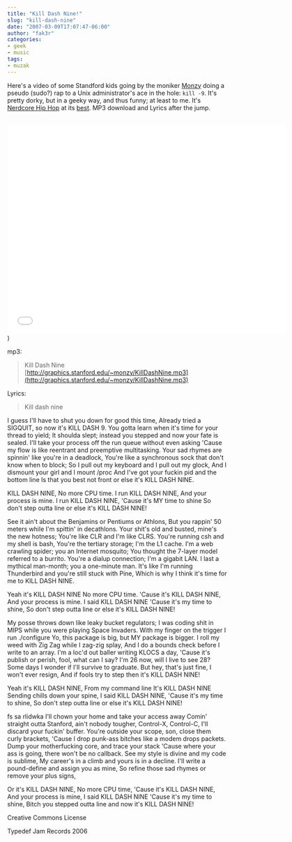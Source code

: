 ```yaml
---
title: "Kill Dash Nine!"
slug: "kill-dash-nine"
date: "2007-03-09T17:07:47-06:00"
author: "fak3r"
categories:
- geek
- music
tags:
- muzak
---
```


Here's a video of some Standford kids going by the moniker [Monzy](http://www.monzy.com/) doing a pseudo (sudo?) rap to a Unix administrator's ace in the hole: ``kill -9``.  It's pretty dorky, but in a geeky way, and thus funny; at least to me.  It's [Nerdcore Hip Hop](http://en.wikipedia.org/wiki/Nerdcore_hip_hop) at its [best](http://www.rhymetorrents.com/).  MP3 download and Lyrics after the jump.
<br />
<br />
<iframe width="640" height="480" src="//www.youtube-nocookie.com/embed/Fow7iUaKrq4" frameborder="0" allowfullscreen></iframe>)

<!-- more -->
mp3:


> Kill Dash Nine
[http://graphics.stanford.edu/~monzy/KillDashNine.mp3](http://graphics.stanford.edu/~monzy/KillDashNine.mp3)


Lyrics:


> Kill dash nine

I guess I'll have to shut you down for good this time,
Already tried a SIGQUIT, so now it's KILL DASH 9.
You gotta learn when it's time for your thread to yield;
It shoulda slept; instead you stepped and now your fate is sealed.
I'll take your process off the run queue without even asking
'Cause my flow is like reentrant and preemptive multitasking.
Your sad rhymes are spinnin' like you're in a deadlock,
You're like a synchronous sock that don't know when to block;
So I pull out my keyboard and I pull out my glock,
And I dismount your girl and I mount /proc
And I've got your fuckin pid and the bottom line
Is that you best not front or else it's KILL DASH NINE.

KILL DASH NINE,
No more CPU time.
I run KILL DASH NINE,
And your process is mine.
I run KILL DASH NINE,
'Cause it's MY time to shine
So don't step outta line or else it's
KILL DASH NINE!

See it ain't about the Benjamins or Pentiums or Athlons,
But you rappin' 50 meters while I'm spittin' in decathlons.
Your shit's old and busted, mine's the new hotness;
You're like CLR and I'm like CLRS.
You're running csh and my shell is bash,
You're the tertiary storage; I'm the L1 cache.
I'm a web crawling spider; you an Internet mosquito;
You thought the 7-layer model referred to a burrito.
You're a dialup connection; I'm a gigabit LAN.
I last a mythical man-month; you a one-minute man.
It's like I'm running Thunderbird and you're still stuck with Pine,
Which is why I think it's time for me to KILL DASH NINE.

Yeah it's KILL DASH NINE
No more CPU time.
'Cause it's KILL DASH NINE,
And your process is mine.
I said KILL DASH NINE
'Cause it's my time to shine,
So don't step outta line or else it's
KILL DASH NINE!

My posse throws down like leaky bucket regulators;
I was coding shit in MIPS while you were playing Space Invaders.
With my finger on the trigger I run ./configure
Yo, this package is big, but MY package is bigger.
I roll my weed with Zig Zag while I zag-zig splay,
And I do a bounds check before I write to an array.
I'm a loc'd out baller writing KLOCS a day,
'Cause it's publish or perish, fool, what can I say?
I'm 26 now, will I live to see 28?
Some days I wonder if I'll survive to graduate.
But hey, that's just fine, I won't ever resign,
And if fools try to step then it's KILL DASH NINE!

Yeah it's KILL DASH NINE,
From my command line
It's KILL DASH NINE
Sending chills down your spine,
I said KILL DASH NINE,
'Cause it's my time to shine,
So don't step outta line or else it's
KILL DASH NINE!

fs sa rlidwka
I'll chown your home and take your access away
Comin' straight outta Stanford, ain't nobody tougher,
Control-X, Control-C, I'll discard your fuckin' buffer.
You're outside your scope, son, close them curly brackets,
'Cause I drop punk-ass bitches like a modem drops packets.
Dump your motherfucking core, and trace your stack
'Cause where your ass is going, there won't be no callback.
See my style is divine and my code is sublime,
My career's in a climb and yours is in a decline.
I'll write a pound-define and assign you as mine,
So refine those sad rhymes or remove your plus signs,

Or it's KILL DASH NINE,
No more CPU time,
'Cause it's KILL DASH NINE,
And your process is mine,
I said KILL DASH NINE
'Cause it's my time to shine,
Bitch you stepped outta line and now it's
KILL DASH NINE!

Creative Commons License

Typedef Jam Records 2006
